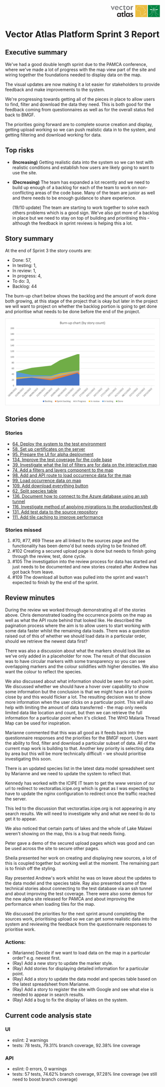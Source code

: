 <div style="width:100%;display:flex;justify-content:flex-end;">
  <img src="../../vector-atlas-logo.svg" width="160">
</div>

# Vector Atlas Platform Sprint 3 Report

## Executive summary

We've had a good double length sprint due to the PAMCA conference, where we've made a lot of progress with the map view part of the site and wiring together the foundations needed to display data on the map. 

The visual updates are now making it a lot easier for stakeholders to provide feedback and make improvements to the system.

We're progressing towards getting all of the pieces in place to allow users to find, filter and download the data they need. This is both good for the feedback coming from questionnaires as well as for the overall status fed back to BMGF.

The priorities going forward are to complete source creation and display, getting upload working so we can push realistic data in to the system, and getting filtering and download working for data.

## Top risks
- **(Increasing)** Getting realistic data into the system so we can test with realistic conditions and establish how users are likely going to want to use the site.

- **(Decreasing)** The team has expanded a lot recently and we need to build up enough of a backlog for each of the team to work on non-conflicting areas of the code base. Many of the team are junior as well and there needs to be enough guidance to share experience.

   (19/10 update) The team are starting to work together to solve each others problems which is a good sign. We've also got more of a backlog in place but we need to stay on top of building and prioritising this - although the feedback in sprint reviews is helping this a lot.

## Story summary

At the end of Sprint 3 the story counts are:
- Done: 57,
- In testing: 1,
- In review: 1,
- In progress: 4,
- To do: 3,
- Backlog: 44

The burn-up chart below shows the backlog and the amount of work done both growing, at this stage of the project that is okay but later in the project we will want to project on whether the backlog portion is going to get done and prioritise what needs to be done before the end of the project.

![sprint burn up](./sprint3-burnup.png)

## Stories done
### Stories

- [64. Deploy the system to the test environment](https://github.com/icipe-official/vectoratlas-software-code/issues/64)
- [58. Set up certificates on the server](https://github.com/icipe-official/vectoratlas-software-code/issues/58)
- [95. Prepare the UI for alpha deployment](https://github.com/icipe-official/vectoratlas-software-code/issues/95)
- [134. Improve the test coverage for the code base](https://github.com/icipe-official/vectoratlas-software-code/issues/134)
- [39. Investigate what the list of filters are for data on the interactive map](https://github.com/icipe-official/vectoratlas-software-code/issues/39)
- [74. Add a filters and layers component to the map](https://github.com/icipe-official/vectoratlas-software-code/issues/74)
- [98. Add and API route to load occurrence data for the map](https://github.com/icipe-official/vectoratlas-software-code/issues/98)
- [99. Load occurrence data on map](https://github.com/icipe-official/vectoratlas-software-code/issues/99)
- [109. Add download everything button](https://github.com/icipe-official/vectoratlas-software-code/issues/109)
- [62. Split species table](https://github.com/icipe-official/vectoratlas-software-code/issues/62)
- [136. Document how to connect to the Azure database using an ssh tunnel](https://github.com/icipe-official/vectoratlas-software-code/issues/136)
- [116. Investigate method of applying migrations to the production/test db](https://github.com/icipe-official/vectoratlas-software-code/issues/116)
- [131. Add test data to the source repository](https://github.com/icipe-official/vectoratlas-software-code/issues/131)
- [111. Add tile caching to improve performance](https://github.com/icipe-official/vectoratlas-software-code/issues/111)

### Stories missed
1. #70, #77, #69 These are all linked to the sources page and the functionality has been demo'd but needs styling to be finished off.
1. #102 Creating a secured upload page is done but needs to finish going through the review, test, done cycle.
1. #105 The investigation into the review process for data has started and just needs to be documented and new stories created after Andrew has got back from leave.
1. #109 The download all button was pulled into the sprint and wasn't expected to finish by the end of the sprint.

## Review minutes

During the review we worked through demonstrating all of the stories above. Chris demonstrated loading the occurrence points on the map as well as what the API route behind that looked like. He described the pagination process where the aim is to allow users to start working with some data faster whilst the remaining data loads. There was a question raised out of this of whether we should load data in a particular order, should we retrieve the newest data first?

There was also a discussion about what the markers should look like as we've only added in a placeholder for now. The result of that discussion was to have circular markers with some transparency so you can see overlapping markers and the colour solidifies with higher densities. We also want the colour to reflect the species.

We also discussed about what information should be seen for each point. We discussed whether we should have a hover over capability to show some information but the conclusion is that we might have a lot of points close by and this would flicker a lot. The resulting decision was to show more information when the user clicks on a particular point. This will also help with limiting the amount of data transferred - the map only needs limited data like location and count, but then we can retrieve the full information for a particular point when it's clicked. The WHO Malaria Thread Map can be used for inspiration.

Marianne commented that this was all good as it feeds back into the questionnaire responses and the priorities for the BMGF report. Users want the ability to find, filter and download a particular subset of data. All of the current map work is building to that. Another key priority is selecting data by area but this will be more technically difficult - we should prioritise investigating this soon.

There is an updated species list in the latest data model spreadsheet sent by Marianne and we need to update the system to reflect that.

Kennedy has worked with the ICIPE IT team to get the www version of our url to redirect to vectoratlas.icipe.org which is great as I was expecting to have to update the nginx configuration to redirect once the traffic reached the server.

This led to the discussion that vectoratlas.icipe.org is not appearing in any search results. We will need to investigate why and what we need to do to get it to appear.

We also noticed that certain parts of lakes and the whole of Lake Malawi weren't showing on the map, this is a bug that needs fixing.

Peter gave a demo of the secured upload pages which was good and can be used across the site to secure other pages.

Sheila presented her work on creating and displaying new sources, a lot of this is coupled together but working well at the moment. The remaining part is to finish off the styling.

Ray presented Andrew's work whilst he was on leave about the updates to the data model and the species table. Ray also presented some of the technical stories about connecting to the test database via an ssh tunnel and about improving the test coverage. There were also some demos for the new alpha site released for PAMCA and about improving the performance when loading tiles for the map.

We discussed the priorities for the next sprint around completing the sources work, prioritising upload so we can get some realistic data into the system and reviewing the feedback from the questionnaire responses to prioritise work.

### Actions:

- (Marianne) Decide if we want to load data on the map in a particular order? e.g. newest first.
- (Ray) Add a new story to update the marker style.
- (Ray) Add stories for displaying detailed information for a particular point.
- (Ray) Add a story to update the data model and species table based on the latest spreadsheet from Marianne.
- (Ray) Add a story to register the site with Google and see what else is needed to appear in search results.
- (Ray) Add a bug to fix the display of lakes on the system.





## Current code analysis state

### UI
- eslint: 2 warnings
- tests: 78 tests, 79.31% branch coverage, 92.38% line coverage

### API
- eslint: 0 errors, 0 warnings
- tests: 57 tests, 74.62% branch coverage, 97.28% line coverage (we still need to boost branch coverage)